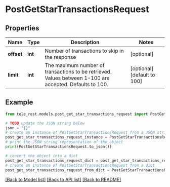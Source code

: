 # PostGetStarTransactionsRequest


## Properties

Name | Type | Description | Notes
------------ | ------------- | ------------- | -------------
**offset** | **int** | Number of transactions to skip in the response | [optional] 
**limit** | **int** | The maximum number of transactions to be retrieved. Values between 1-100 are accepted. Defaults to 100. | [optional] [default to 100]

## Example

```python
from tele_rest.models.post_get_star_transactions_request import PostGetStarTransactionsRequest

# TODO update the JSON string below
json = "{}"
# create an instance of PostGetStarTransactionsRequest from a JSON string
post_get_star_transactions_request_instance = PostGetStarTransactionsRequest.from_json(json)
# print the JSON string representation of the object
print(PostGetStarTransactionsRequest.to_json())

# convert the object into a dict
post_get_star_transactions_request_dict = post_get_star_transactions_request_instance.to_dict()
# create an instance of PostGetStarTransactionsRequest from a dict
post_get_star_transactions_request_from_dict = PostGetStarTransactionsRequest.from_dict(post_get_star_transactions_request_dict)
```
[[Back to Model list]](../README.md#documentation-for-models) [[Back to API list]](../README.md#documentation-for-api-endpoints) [[Back to README]](../README.md)


